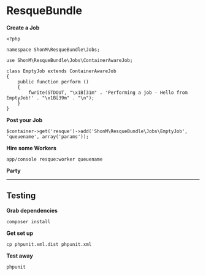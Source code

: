 # ResqueBundle

**Create a Job**

    <?php

    namespace ShonM\ResqueBundle\Jobs;

    use ShonM\ResqueBundle\Jobs\ContainerAwareJob;

    class EmptyJob extends ContainerAwareJob
    {
        public function perform ()
        {
            fwrite(STDOUT, "\x1B[31m" . 'Performing a job - Hello from EmptyJob!' . "\x1B[39m" . "\n");
        }
    }

**Post your Job**

```$container->get('resque')->add('ShonM\ResqueBundle\Jobs\EmptyJob', 'queuename', array('params'));```

**Hire some Workers**

```app/console resque:worker queuename```

**Party**

---

## Testing

**Grab dependencies**

```composer install```

**Get set up**

```cp phpunit.xml.dist phpunit.xml```

**Test away**

```phpunit ```
